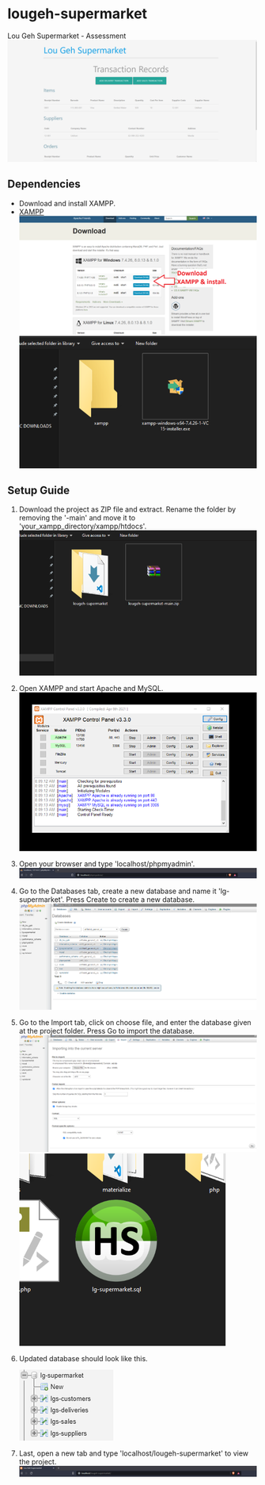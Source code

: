 ﻿# lougeh-supermarket

Lou Geh Supermarket - Assessment
    ![setup2-1](https://github.com/jerwinjames/lougeh-supermarket/blob/main/setup-guide/setup2-1.png)

## Dependencies
  - Download and install XAMPP.
  - [XAMPP](https://www.apachefriends.org/download.html)
    ![setup1-1](https://github.com/jerwinjames/lougeh-supermarket/blob/main/setup-guide/setup1-1.png)
    ![setup1-2](https://github.com/jerwinjames/lougeh-supermarket/blob/main/setup-guide/setup1-2.png)

## Setup Guide
  1. Download the project as ZIP file and extract. Rename the folder by removing the '-main' and move it to 'your_xampp_directory/xampp/htdocs'.
     ![setup2-2](https://github.com/jerwinjames/lougeh-supermarket/blob/main/setup-guide/setup2-2.png)
  2. Open XAMPP and start Apache and MySQL.
     ![setup2-3](https://github.com/jerwinjames/lougeh-supermarket/blob/main/setup-guide/setup2-3.png)
  3. Open your browser and type 'localhost/phpmyadmin'.
     ![setup2-4](https://github.com/jerwinjames/lougeh-supermarket/blob/main/setup-guide/setup2-4.png)
  4. Go to the Databases tab, create a new database and name it 'lg-supermarket'. Press Create to create a new database.
     ![setup2-5](https://github.com/jerwinjames/lougeh-supermarket/blob/main/setup-guide/setup2-5.png)
  5. Go to the Import tab, click on choose file, and enter the database given at the project folder. Press Go to import the database.
     ![setup2-6](https://github.com/jerwinjames/lougeh-supermarket/blob/main/setup-guide/setup2-6.png)
     ![setup2-6-1](https://github.com/jerwinjames/lougeh-supermarket/blob/main/setup-guide/setup2-6-1.png)
  6. Updated database should look like this.
  
     ![setup2-7](https://github.com/jerwinjames/lougeh-supermarket/blob/main/setup-guide/setup2-7.png)
  7. Last, open a new tab and type 'localhost/lougeh-supermarket' to view the project.
     ![setup2-8](https://github.com/jerwinjames/lougeh-supermarket/blob/main/setup-guide/setup2-8.png)
